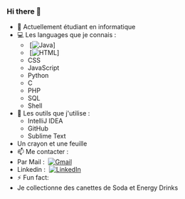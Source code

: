 ### Hi there 👋

- 🔭 Actuellement étudiant en informatique
- 💻 Les languages que je connais :
  - &nbsp;[![Java](https://img.shields.io/badge/-JAVA-1188C6?style=for-the-badge&logo=java&logoColor=orange)]
  - &nbsp;[![HTML](https://img.shields.io/badge/-HTML-1188C6?style=for-the-badge&logo=html&logoColor=red)]
  - CSS
  - JavaScript
  - Python
  - C
  - PHP
  - SQL
  - Shell
- 🔧 Les outils que j'utilise :
  - IntelliJ IDEA
  - GitHub
  - Sublime Text
- Un crayon et une feuille
- 📫 Me contacter :
- Par Mail : &nbsp;[![Gmail](https://img.shields.io/badge/-GOOGLE-1188C6?style=for-the-badge&logo=gmailin&logoColor=white)](mailto:EliottBarbetPro@gmail.com)
- Linkedin : &nbsp;[![LinkedIn](https://img.shields.io/badge/-LINKEDIN-1188C6?style=for-the-badge&logo=linkedin&logoColor=white)](https://www.linkedin.com/in/eliott-barbet-306530197/)
- ⚡ Fun fact: 
- Je collectionne des canettes de Soda et Energy Drinks
